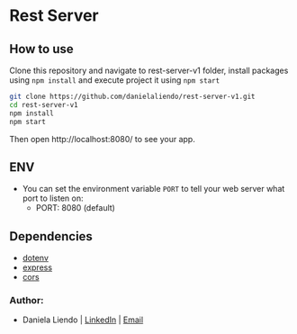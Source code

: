 # Rest Server

## How to use

Clone this repository and navigate to rest-server-v1 folder, install packages using `npm install` and execute project it using `npm start`

```sh
git clone https://github.com/danielaliendo/rest-server-v1.git
cd rest-server-v1
npm install
npm start
```

Then open http://localhost:8080/ to see your app.

## ENV
- You can set the environment variable `PORT` to tell your web server what port to listen on:
  - PORT: 8080 (default)

## Dependencies
- [dotenv](https://github.com/motdotla/dotenv#readme)
- [express](http://expressjs.com/)
- [cors](https://github.com/expressjs/cors#readme)

### Author:
- Daniela Liendo | [LinkedIn](https://www.linkedin.com/in/daniela-liendo-026289189/) | [Email](mailto:danielaliendo@gmail.com)

